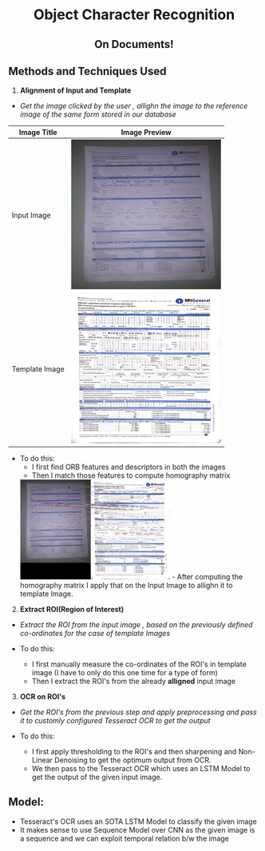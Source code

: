 <h1 align="center">Object Character Recognition</h1>
<h2 align="center">On Documents!</h2>

## Methods and Techniques Used

1. **Alignment of Input and Template** 
- *Get the image clicked by the user , allighn the image to the reference image of the same form stored in our database*

|Image Title|Image Preview|
|-----------|-------------|
|Input Image|<img src="image.jpeg" alt="Input Image" width="300" height="300">|
|Template Image|<img src="template.jpeg" alt="Template Image" width="300" height="300">|

- To do this:
    - I first find ORB features and descriptors in both the images
    - Then I match those features to compute homography matrix
    <img src="matches.jpg" alt="Input Image" width="300" height="200">
    - After computing the homography matrix I apply that on the Input Image to allighn it to template Image.

2. **Extract ROI(Region of Interest)**
- *Extract the ROI from the input image , based on the previously defined co-ordinates for the case of template Images*

- To do this:
    - I first manually measure the co-ordinates of the ROI's in template image (I have to only do this one time for a type of form)
    - Then I extract the ROI's from the already **alligned** input image

3. **OCR on ROI's**
- *Get the ROI's from the previous step and apply preprocessing and pass it to customly configured Tesseract OCR to get the output*

- To do this:
    - I first apply thresholding to the ROI's and then sharpening and Non-Linear Denoising to get the optimum output from OCR.
    - We then pass to the Tesseract OCR which uses an LSTM Model to get the output of the given input image.

## Model:
- Tesseract's OCR uses an SOTA LSTM Model to classify the given image
- It makes sense to use Sequence Model over CNN as the given image is a sequence and we can exploit temporal relation b/w the image
